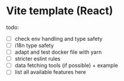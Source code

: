 # Vite template (React)

todo:

- [ ] check env handling and type safety
- [ ] i18n type safety
- [ ] adapt and test docker file with yarn
- [ ] stricter eslint rules
- [ ] data fetching tools (if possible) + example
- [ ] list all available features here
